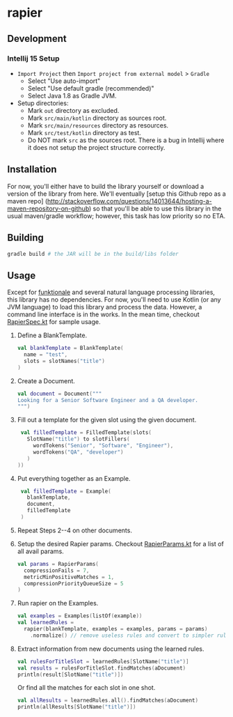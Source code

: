 # rapier
## Development
### Intellij 15 Setup

-    `Import Project` then `Import project from external model` > `Gradle`
      -    Select "Use auto-import"
      -    Select "Use default gradle (recommended)"
      -    Select Java 1.8 as Gradle JVM.
-    Setup directories:
      -    Mark `out` directory as excluded.
      -    Mark `src/main/kotlin` directory as sources root.
      -    Mark `src/main/resources` directory as resources.
      -    Mark `src/test/kotlin` directory as test.
      -    Do NOT mark `src` as the sources root. There is a bug in Intellij
           where it does not setup the project structure correctly.

## Installation

For now, you'll either have to build the library yourself or download a version of the 
library from here. We'll eventually [setup this Github repo as a maven repo]
(http://stackoverflow.com/questions/14013644/hosting-a-maven-repository-on-github) so 
that you'll be able to use this library in the usual maven/gradle workflow; 
however, this task has low priority so no ETA.  

## Building

```bash
gradle build # the JAR will be in the build/libs folder
```

## Usage

Except for [funktionale](https://github.com/MarioAriasC/funKTionale) and several 
natural language processing libraries, this library has no dependencies. For now, 
you'll need to use Kotlin (or any JVM language) to load this library and process the 
data. However, a command line interface is in the works. In the mean time, checkout 
[RapierSpec.kt](src/test/kotlin/RapierSpec.kt) for sample usage.

1.   Define a BlankTemplate. 
     
     ```kotlin
     val blankTemplate = BlankTemplate(
       name = "test",
       slots = slotNames("title")
     )
     ```

2.   Create a Document.

     ```kotlin
     val document = Document("""
     Looking for a Senior Software Engineer and a QA developer.
     """)
     ```

3.   Fill out a template for the given slot using the given document.

     ```kotlin
      val filledTemplate = FilledTemplate(slots(
        SlotName("title") to slotFillers(
          wordTokens("Senior", "Software", "Engineer"),
          wordTokens("QA", "developer")
        )
     ))
     ```

4.   Put everything together as an Example.

     ```kotlin
      val filledTemplate = Example(
        blankTemplate,
        document,
        filledTemplate
      )
     ```

5.   Repeat Steps 2--4 on other documents.
6.   Setup the desired Rapier params. Checkout 
     [RapierParams.kt](src/main/kotlin/com/frankandrobot/rapier/meta/RapierParams.kt)
     for a list of all avail params.

     ```kotlin
     val params = RapierParams(
       compressionFails = 7,
       metricMinPositiveMatches = 1,
       compressionPriorityQueueSize = 5
     )
     ```
6.   Run rapier on the Examples.

     ```kotlin
     val examples = Examples(listOf(example))
     val learnedRules = 
       rapier(blankTemplate, examples = examples, params = params)
         .normalize() // remove useless rules and convert to simpler rule format
     ```

7.   Extract information from new documents using the learned rules.
  
     ```kotlin
     val rulesForTitleSlot = learnedRules[SlotName("title")]
     val results = rulesForTitleSlot.findMatches(aDocument)
     println(result[SlotName("title")])
     ```
     
     Or find all the matches for each slot in one shot.
     
     ```kotlin
     val allResults = learnedRules.all().findMatches(aDocument)
     println(allResults[SlotName("title")])
     ```
